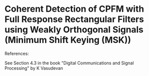 # Coherent Detection of CPFM with Full Response Rectangular Filters using Weakly Orthogonal Signals (Minimum Shift Keying (MSK))

References:

See Section 4.3 in the book "Digital Communications and Signal Processing" by K Vasudevan
